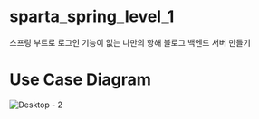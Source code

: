 # sparta_spring_level_1

스프링 부트로 로그인 기능이 없는 나만의 항해 블로그 백엔드 서버 만들기

# Use Case Diagram
![Desktop - 2](https://github.com/Eulga/sparta_spring_level_1/assets/63146118/352814b7-2e55-4a97-a7bf-f65d56bac8eb)
